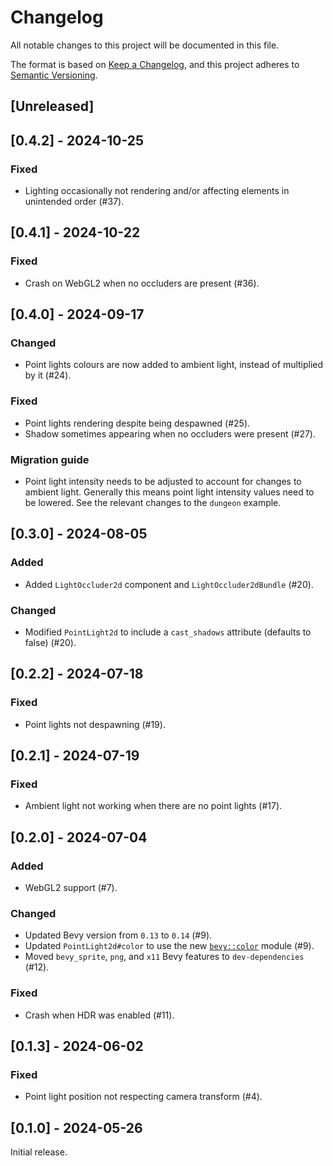 # Changelog

All notable changes to this project will be documented in this file.

The format is based on [Keep a Changelog](https://keepachangelog.com/en/1.1.0/),
and this project adheres to [Semantic Versioning](https://semver.org/spec/v2.0.0.html).

## [Unreleased]

## [0.4.2] - 2024-10-25

### Fixed

- Lighting occasionally not rendering and/or affecting elements in unintended order (#37).

## [0.4.1] - 2024-10-22

### Fixed

- Crash on WebGL2 when no occluders are present (#36).

## [0.4.0] - 2024-09-17

### Changed

- Point lights colours are now added to ambient light, instead of multiplied by it (#24).

### Fixed

- Point lights rendering despite being despawned (#25).
- Shadow sometimes appearing when no occluders were present (#27).

### Migration guide

- Point light intensity needs to be adjusted to account for changes to ambient light. Generally this means point light intensity values need to be lowered. See the relevant changes to the `dungeon` example.

## [0.3.0] - 2024-08-05

### Added

- Added `LightOccluder2d` component and `LightOccluder2dBundle` (#20).

### Changed

- Modified `PointLight2d` to include a `cast_shadows` attribute (defaults to false) (#20).

## [0.2.2] - 2024-07-18

### Fixed

- Point lights not despawning (#19).

## [0.2.1] - 2024-07-19

### Fixed

- Ambient light not working when there are no point lights (#17).

## [0.2.0] - 2024-07-04

### Added

- WebGL2 support (#7).

### Changed

- Updated Bevy version from `0.13` to `0.14` (#9).
- Updated `PointLight2d#color` to use the new [`bevy::color`](https://bevyengine.org/learn/migration-guides/0-13-to-0-14/#overhaul-color) module (#9).
- Moved `bevy_sprite`, `png`, and `x11` Bevy features to `dev-dependencies` (#12).

### Fixed

- Crash when HDR was enabled (#11).

## [0.1.3] - 2024-06-02

### Fixed

- Point light position not respecting camera transform (#4).

## [0.1.0] - 2024-05-26

Initial release.
